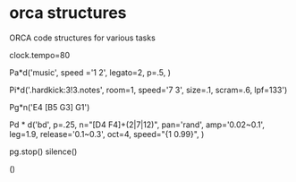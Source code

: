 # orca structures

ORCA code structures for various tasks 

clock.tempo=80

Pa*d('music', speed ='1 2', legato=2, p=.5, )

Pi*d('.hardkick:3!3.notes', room=1, speed='7 3', size=.1, scram=.6, lpf=133')

Pg*n('E4 [B5 G3] G1')

Pd * d('bd', p=.25, 
       n="[D4 F4]+(2|7|12)", pan='rand', 
       amp='0.02~0.1', leg=1.9, release='0.1~0.3',
       oct=4, speed="{1 0.99}",
)

pg.stop()
silence()

()